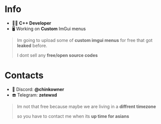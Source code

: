 # Info
- 🧑‍💻 **C++ Developer**
- 🖥️ Working on **Custom** ImGui menus
> Im going to upload some of **custom imgui menus** for free that got **leaked** before.
>
> I dont sell any **free/open source codes**

# Contacts
- 💬 Discord: **__@chinkowner__**
- ☎️ Telegram: **zetewxd**
> Im not that free because maybe we are living in a **diffrent timezone**
> 
> so you have to contact me when its **up time for asians**
